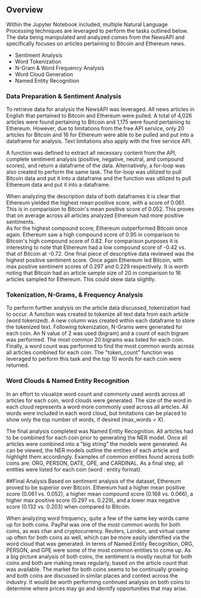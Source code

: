 ## Overview 
Within the Jupyter Notebook included, multiple Natural Language Processing 
techniques are leveraged to perform the tasks outlined below.  The data being 
manipulated and analyzed comes from the NewsAPI and specifically focuses on 
articles pertaining to Bitcoin and Ethereum news.  

- Sentiment Analysis
- Word Tokenization
- N-Gram & Word Frequency Analysis
- Word Cloud Generation 
- Named Entity Recognition 

### Data Preparation & Sentiment Analysis
To retrieve data for analysis the NewsAPI was leveraged.  All news articles in 
English that pertained to Bitcoin and Ethereum were pulled.  A total of 4,026 
articles were found pertaining to Bitcoin and 1,175 were found pertaining to 
Ethereum.  However, due to limitations from the free API service, only 20
articles for Bitcoin and 16 for Ethereum were able to be pulled and put into a 
dataframe for analysis.  Text limitations also apply with the free service API. 

A function was defined to extract all necessary content from the API, complete 
sentiment analysis (positive, negative, neutral, and compound scores), and
return a dataframe of the data.  Alternatively, a for-loop was also created 
to perform the same task.  The for-loop was utilized to pull Bitcoin data and put 
it into a dataframe and the function was utilized to pull Ethereum data and put it 
into a dataframe.

When analyzing the description data of both dataframes it is clear that Ethereum
yielded the highest mean positive score, with a score of 0.061.  This is in 
comparision to Bitcoin's mean positive score of 0.052.  This proves that on 
average across all articles analyzed Ethereum had more positive sentiments.  
As for the highest compound score, Ethereum outperformed Bitcoin
once again.  Ethereum saw a high compound score of 0.95 in comparison to Bitcoin's
high compound score of 0.82.  For comparison purposes it is interesting to note
that Ethereum had a low compound score of -0.42 vs. that of Bitcoin at -0.72. 
One final piece of descriptive data reviewed was the highest positive sentiment
score.  Once again Ethereum led Bitcoin, with max positive sentiment scores of 0.297
and 0.229 respectively.  It is worth noting that Bitcoin had an article sample 
size of 20 in comparison to 16 articles sampled for Ethereum.  This could skew 
data slightly. 

### Tokenization, N-Grams, & Frequency Analysis
To perform further analysis on the article data discussed, tokenization had to
occur.  A function was created to tokenize all text data from each article (word tokenized). 
A new column was created within each dataframe to store the
tokenized text.  Following tokenization, N-Grams were generated for each coin.
An N value of 2 was used (bigram) and a count of each bigram was performed. 
The most common 20 bigrams was listed for each coin.  Finally, a word count
was performed to find the most common words across all articles combined for each
coin.  The "token_count" function was leveraged to perform this task and the top
10 words for each coin were returned. 

### Word Clouds & Named Entity Recognition
In an effort to visualize word count and commonly used words across all articles
for each coin, word clouds were generated.  The size of the word in each cloud
represents a word more commonly used across all articles.  All words were 
included in each word cloud, but limitations can be placed to show only the
top number of words, if desired (max_words = X). 

The final analysis completed was Named Entity Recognition.  All articles had to
be combined for each coin prior to generating the NER model.  Once all articles
were combined into a "big string" the models were generated.  As can be viewed, 
the NER models outline the entities of each article and highlight them accordingly. 
Examples of common entities found across both coins are: ORG, PERSON, DATE, GPE, 
and CARDINAL.  As a final step, all entities were listed for each coin 
(word : entity format).  

##Final Analysis
Based on sentiment analysis of the dataset, Ethereum proved to be superior over Bitcoin.
Ethereum had a higher mean positive score (0.061 vs. 0.052),
a higher mean compound score (0.168 vs. 0.066), a higher max positive score
(0.297 vs. 0.229), and a lower max negative score (0.132 vs. 0.203) when 
compared to Bitcoin.  

When analyzing word frequency, quite a few of the same key words came up for
both coins.  PayPal was one of the most common words for both coins, as was 
char and cryptocurrency.  Reuters, London, and virtual came up often for both 
coins as well, which can be more easily identified via the word cloud that was 
generated.  In terms of Named Entity Recognition, ORG, PERSON, and GPE were some
of the most common entities to come up. As a big picture analysis of both coins, 
the sentiment is mostly neutral for both coins and both are making news
regularly, based on the article count that was available.  The market for both 
coins seems to be continually growing and both coins are discussed in similar 
places and context across the industry.  It would be worth performing continued
analysis on both coins to determine where prices may go and identify opportunities 
that may arise. 




